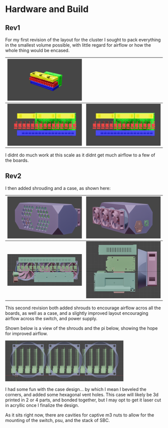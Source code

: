 # Hardware and Build

## Rev1

For my first revision of the layout for the cluster I sought to pack everything in the smallest volume possible, with little regard for airflow or how the whole thing would be encased.

<img src="Rev1/cluster.png">||
|---|---|
|<img src="Rev1/OrthoX.png">|<img src="Rev1/OrthoX.png">|

I didnt do much work at this scale as it didnt get much airflow to a few of the boards.

## Rev2

I then added shrouding and a case, as shown here:

|<img src="Rev2/Rev2-3_4_1.png" >|<img src="Rev2/Rev2-3_4_2.png">|
|---|---|
|<img src="Rev2/Rev2-orthFront_NoCase.png">|<img src="Rev2/Rev2-orthSide_NoCase.png">|

This second revision both added shrouds to encourage airflow acros all the boards, as well as a case, and a slightly improved layout encouraging airflow across the switch, and power supply.

Shown below is a view of the shrouds and the pi below, showing the hope for improved airflow.

<img src="Rev2/Shrouds.png" width=75%>

I had some fun with the case design... by which I mean I beveled the corners, and added some hexagonal vent holes. This case will likely be 3d printed in 2 or 4 parts, and bonded together, but I may opt to get it laser cut in acryllic once I finalize the design.

As it sits right now, there are cavities for captive m3 nuts to allow for the mounting of the switch, psu, and the stack of SBC.
